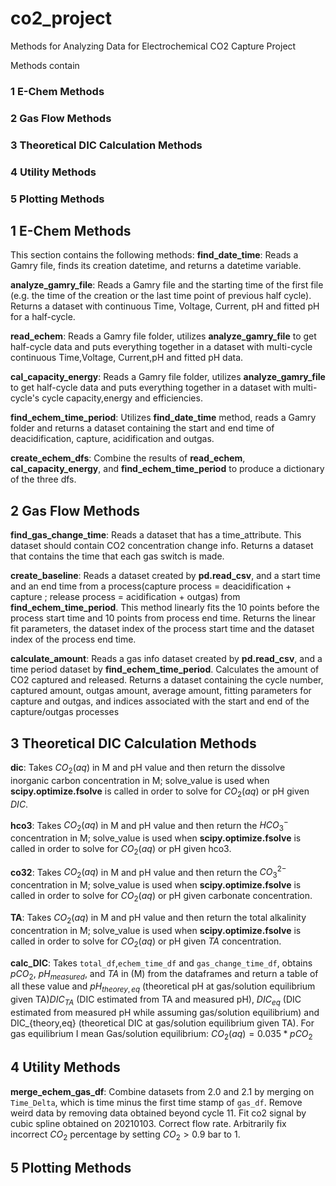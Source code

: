 # co2_project
Methods for Analyzing Data for Electrochemical CO2 Capture Project

Methods contain 

### 1 E-Chem Methods
### 2 Gas Flow Methods
### 3 Theoretical DIC Calculation Methods
### 4 Utility Methods
### 5 Plotting Methods

## 1 E-Chem Methods

This section contains the following methods:
**find_date_time**: Reads a Gamry file, finds its creation datetime, and returns a datetime variable.

**analyze_gamry_file**: Reads a Gamry file and the starting time of the first file (e.g. the time of the creation or the last time point of previous half cycle). Returns a dataset with continuous Time, Voltage, Current, pH and fitted pH for a half-cycle.

**read_echem**: Reads a Gamry file folder, utilizes **analyze_gamry_file** to get half-cycle data and puts everything together in a dataset with multi-cycle continuous Time,Voltage, Current,pH and fitted pH data.

**cal_capacity_energy**: Reads a Gamry file folder, utilizes **analyze_gamry_file** to get half-cycle data and puts everything together in a dataset with multi-cycle's cycle capacity,energy and efficiencies.

**find_echem_time_period**: Utilizes **find_date_time** method, reads a Gamry folder and returns a dataset containing the start and end time of deacidification, capture, acidification and outgas.

**create_echem_dfs**: Combine the results of **read_echem**, **cal_capacity_energy**, and **find_echem_time_period** to produce a dictionary of the three dfs.



## 2 Gas Flow Methods

**find_gas_change_time**: Reads a dataset that has a time_attribute. This dataset should contain CO2 concentration change info. Returns a dataset that contains the time that each gas switch is made.

**create_baseline**: Reads a dataset created by **pd.read_csv**, and a start time and an end time from a process(capture process = deacidification + capture ; release process = acidification + outgas) from **find_echem_time_period**. This method linearly fits the 10 points before the process start time and 10 points from process end time. Returns the linear fit parameters, the dataset index of the process start time and the dataset index of the process end time.

**calculate_amount**: Reads a gas info dataset created by **pd.read_csv**, and a time period dataset by **find_echem_time_period**. Calculates the amount of CO2 captured and released. Returns a dataset containing the cycle number, captured amount, outgas amount, average amount, fitting parameters for capture and outgas, and indices associated with the start and end of the capture/outgas processes


## 3 Theoretical DIC Calculation Methods

**dic**: Takes $CO_2(aq)$ in M and pH value and then return the dissolve inorganic carbon concentration in M; solve_value is used when **scipy.optimize.fsolve** is called in order to solve for $CO_2(aq)$ or pH given $DIC$.

**hco3**: Takes $CO_2(aq)$ in M and pH value and then return the $HCO_3^-$ concentration in M; solve_value is used when **scipy.optimize.fsolve** is called in order to solve for $CO_2(aq)$ or pH given hco3.

**co32**: Takes $CO_2(aq)$ in M and pH value and then return the $CO_3^{2-}$ concentration in M; solve_value is used when **scipy.optimize.fsolve** is called in order to solve for $CO_2(aq)$ or pH given carbonate concentration.

**TA**: Takes $CO_2(aq)$ in M and pH value and then return the total alkalinity concentration in M; solve_value is used when **scipy.optimize.fsolve** is called in order to solve for $CO_2(aq)$ or pH given $TA$ concentration.

**calc_DIC**: Takes `total_df`,`echem_time_df` and `gas_change_time_df`, obtains $pCO_2$, $pH_{measured}$, and $TA$ in (M) from the dataframes and return a table of all these value and $pH_{theorey,eq}$ (theoretical pH at gas/solution equilibrium given TA)$DIC_{TA}$ (DIC estimated from TA and measured pH), $DIC_{eq}$ (DIC estimated from measured pH while assuming gas/solution equilibrium) and DIC_{theory,eq} (theoretical DIC at gas/solution equilibrium given TA). For gas equilibrium I mean Gas/solution equilibrium: $CO_2(aq) =0.035 * pCO_2$


## 4 Utility Methods

**merge_echem_gas_df**: Combine datasets from 2.0 and 2.1 by merging on `Time_Delta`, which is time minus the first time stamp of `gas_df`. Remove weird data by removing data obtained beyond cycle 11. Fit co2 signal by cubic spline obtained on 20210103. Correct flow rate. Arbitrarily fix incorrect $CO_2$ percentage by setting $CO_2>0.9$ bar to 1.


## 5 Plotting Methods